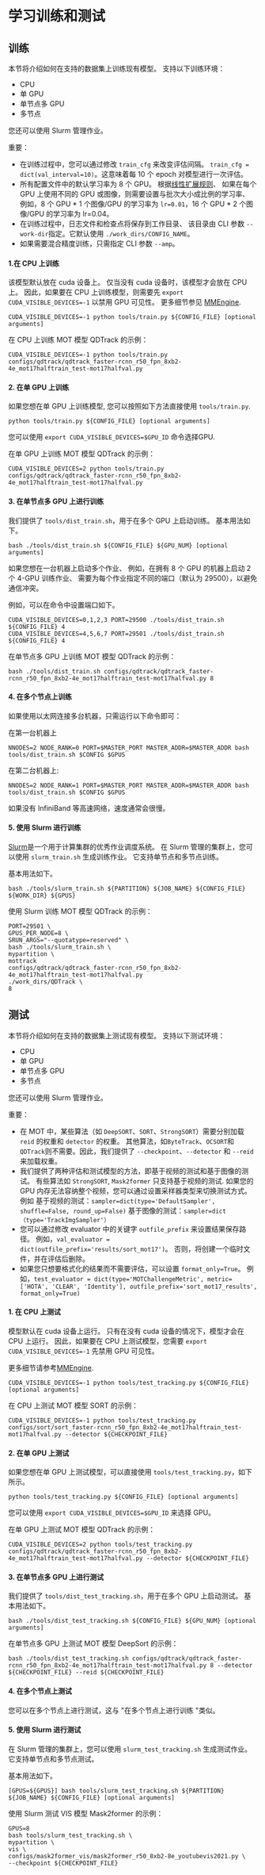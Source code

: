 # 学习训练和测试

## 训练

本节将介绍如何在支持的数据集上训练现有模型。
支持以下训练环境：

- CPU
- 单 GPU
- 单节点多 GPU
- 多节点

您还可以使用 Slurm 管理作业。

重要：

- 在训练过程中，您可以通过修改 `train_cfg` 来改变评估间隔。
  `train_cfg = dict(val_interval=10)`。这意味着每 10 个 epoch 对模型进行一次评估。
- 所有配置文件中的默认学习率为 8 个 GPU。
  根据[线性扩展规则](https://arxiv.org/abs/1706.02677)、
  如果在每个 GPU 上使用不同的 GPU 或图像，则需要设置与批次大小成比例的学习率、
  例如，8 个 GPU * 1 个图像/GPU 的学习率为 `lr=0.01`，16 个 GPU * 2 个图像/GPU 的学习率为 lr=0.04。
- 在训练过程中，日志文件和检查点将保存到工作目录、
  该目录由 CLI 参数 `--work-dir`指定。它默认使用 `./work_dirs/CONFIG_NAME`。
- 如果需要混合精度训练，只需指定 CLI 参数 `--amp`。

#### 1.在 CPU 上训练

该模型默认放在 cuda 设备上。
仅当没有 cuda 设备时，该模型才会放在 CPU 上。
因此，如果要在 CPU 上训练模型，则需要先 `export CUDA_VISIBLE_DEVICES=-1` 以禁用 GPU 可见性。
更多细节参见 [MMEngine](https://github.com/open-mmlab/mmengine/blob/ca282aee9e402104b644494ca491f73d93a9544f/mmengine/runner/runner.py#L849-L850).

```shell 脚本
CUDA_VISIBLE_DEVICES=-1 python tools/train.py ${CONFIG_FILE} [optional arguments]
```

在 CPU 上训练 MOT 模型 QDTrack 的示例：

```shell 脚本
CUDA_VISIBLE_DEVICES=-1 python tools/train.py configs/qdtrack/qdtrack_faster-rcnn_r50_fpn_8xb2-4e_mot17halftrain_test-mot17halfval.py
```

#### 2. 在单 GPU 上训练

如果您想在单 GPU 上训练模型, 您可以按照如下方法直接使用 `tools/train.py`.

```shell 脚本
python tools/train.py ${CONFIG_FILE} [optional arguments]
```

您可以使用 `export CUDA_VISIBLE_DEVICES=$GPU_ID` 命令选择GPU.

在单 GPU 上训练 MOT 模型 QDTrack 的示例：

```shell 脚本
CUDA_VISIBLE_DEVICES=2 python tools/train.py configs/qdtrack/qdtrack_faster-rcnn_r50_fpn_8xb2-4e_mot17halftrain_test-mot17halfval.py
```

#### 3. 在单节点多 GPU 上进行训练

我们提供了 `tools/dist_train.sh`，用于在多个 GPU 上启动训练。
基本用法如下。

```shell 脚本
bash ./tools/dist_train.sh ${CONFIG_FILE} ${GPU_NUM} [optional arguments]
```

如果您想在一台机器上启动多个作业、
例如，在拥有 8 个 GPU 的机器上启动 2 个 4-GPU 训练作业、
需要为每个作业指定不同的端口（默认为 29500），以避免通信冲突。

例如，可以在命令中设置端口如下。

```shell 脚本
CUDA_VISIBLE_DEVICES=0,1,2,3 PORT=29500 ./tools/dist_train.sh ${CONFIG_FILE} 4
CUDA_VISIBLE_DEVICES=4,5,6,7 PORT=29501 ./tools/dist_train.sh ${CONFIG_FILE} 4
```

在单节点多 GPU 上训练 MOT 模型 QDTrack 的示例：

```shell脚本
bash ./tools/dist_train.sh configs/qdtrack/qdtrack_faster-rcnn_r50_fpn_8xb2-4e_mot17halftrain_test-mot17halfval.py 8
```

#### 4. 在多个节点上训练

如果使用以太网连接多台机器，只需运行以下命令即可：

在第一台机器上

```shell 脚本
NNODES=2 NODE_RANK=0 PORT=$MASTER_PORT MASTER_ADDR=$MASTER_ADDR bash tools/dist_train.sh $CONFIG $GPUS
```

在第二台机器上:

```shell script
NNODES=2 NODE_RANK=1 PORT=$MASTER_PORT MASTER_ADDR=$MASTER_ADDR bash tools/dist_train.sh $CONFIG $GPUS
```

如果没有 InfiniBand 等高速网络，速度通常会很慢。

#### 5. 使用 Slurm 进行训练

[Slurm](https://slurm.schedmd.com/)是一个用于计算集群的优秀作业调度系统。
在 Slurm 管理的集群上，您可以使用 `slurm_train.sh` 生成训练作业。
它支持单节点和多节点训练。

基本用法如下。

```shell 脚本
bash ./tools/slurm_train.sh ${PARTITION} ${JOB_NAME} ${CONFIG_FILE} ${WORK_DIR} ${GPUS}
```

使用 Slurm 训练 MOT 模型 QDTrack 的示例：

```shell脚本
PORT=29501 \
GPUS_PER_NODE=8 \
SRUN_ARGS="--quotatype=reserved" \
bash ./tools/slurm_train.sh \
mypartition \
mottrack
configs/qdtrack/qdtrack_faster-rcnn_r50_fpn_8xb2-4e_mot17halftrain_test-mot17halfval.py
./work_dirs/QDTrack \
8
```

## 测试

本节将介绍如何在支持的数据集上测试现有模型。
支持以下测试环境：

- CPU
- 单 GPU
- 单节点多 GPU
- 多节点

您还可以使用 Slurm 管理作业。

重要：

- 在 MOT 中，某些算法（如 `DeepSORT`、`SORT`、`StrongSORT`）需要分别加载 `reid` 的权重和 `detector` 的权重。
  其他算法，如`ByteTrack`、`OCSORT`和`QDTrack`则不需要。因此，我们提供了 `--checkpoint`、`--detector` 和 `--reid`来加载权重。
- 我们提供了两种评估和测试模型的方法，即基于视频的测试和基于图像的测试。 有些算法如 `StrongSORT`, `Mask2former` 只支持基于视频的测试. 如果您的 GPU 内存无法容纳整个视频，您可以通过设置采样器类型来切换测试方式。
  例如
  基于视频的测试：`sampler=dict(type='DefaultSampler', shuffle=False, round_up=False)`
  基于图像的测试：`sampler=dict（type='TrackImgSampler'）`
- 您可以通过修改 evaluator 中的关键字 `outfile_prefix` 来设置结果保存路径。
  例如，`val_evaluator = dict(outfile_prefix='results/sort_mot17')`。
  否则，将创建一个临时文件，并在评估后删除。
- 如果您只想要格式化的结果而不需要评估，可以设置 `format_only=True`。
  例如，`test_evaluator = dict(type='MOTChallengeMetric', metric=['HOTA', 'CLEAR', 'Identity'], outfile_prefix='sort_mot17_results', format_only=True)`

#### 1. 在 CPU 上测试

模型默认在 cuda 设备上运行。
只有在没有 cuda 设备的情况下，模型才会在 CPU 上运行。
因此，如果要在 CPU 上测试模型，您需要 `export CUDA_VISIBLE_DEVICES=-1` 先禁用 GPU 可见性。

更多细节请参考[MMEngine](https://github.com/open-mmlab/mmengine/blob/ca282aee9e402104b644494ca491f73d93a9544f/mmengine/runner/runner.py#L849-L850).

```shell 脚本
CUDA_VISIBLE_DEVICES=-1 python tools/test_tracking.py ${CONFIG_FILE} [optional arguments]
```

在 CPU 上测试 MOT 模型 SORT 的示例：

```shell 脚本
CUDA_VISIBLE_DEVICES=-1 python tools/test_tracking.py configs/sort/sort_faster-rcnn_r50_fpn_8xb2-4e_mot17halftrain_test-mot17halfval.py --detector ${CHECKPOINT_FILE}
```

#### 2. 在单 GPU 上测试

如果您想在单 GPU 上测试模型，可以直接使用 `tools/test_tracking.py`，如下所示。

```shell 脚本
python tools/test_tracking.py ${CONFIG_FILE} [optional arguments]
```

您可以使用 `export CUDA_VISIBLE_DEVICES=$GPU_ID` 来选择 GPU。

在单 GPU 上测试 MOT 模型 QDTrack 的示例：

```shell 脚本
CUDA_VISIBLE_DEVICES=2 python tools/test_tracking.py configs/qdtrack/qdtrack_faster-rcnn_r50_fpn_8xb2-4e_mot17halftrain_test-mot17halfval.py --detector ${CHECKPOINT_FILE}
```

#### 3. 在单节点多 GPU 上进行测试

我们提供了 `tools/dist_test_tracking.sh`，用于在多个 GPU 上启动测试。
基本用法如下。

```shell 脚本
bash ./tools/dist_test_tracking.sh ${CONFIG_FILE} ${GPU_NUM} [optional arguments]
```

在单节点多 GPU 上测试 MOT 模型 DeepSort 的示例：

```shell 脚本
bash ./tools/dist_test_tracking.sh configs/qdtrack/qdtrack_faster-rcnn_r50_fpn_8xb2-4e_mot17halftrain_test-mot17halfval.py 8 --detector ${CHECKPOINT_FILE} --reid ${CHECKPOINT_FILE}
```

#### 4. 在多个节点上测试

您可以在多个节点上进行测试，这与 "在多个节点上进行训练 "类似。

#### 5. 使用 Slurm 进行测试

在 Slurm 管理的集群上，您可以使用 `slurm_test_tracking.sh` 生成测试作业。
它支持单节点和多节点测试。

基本用法如下。

```shell 脚本
[GPUS=${GPUS}] bash tools/slurm_test_tracking.sh ${PARTITION} ${JOB_NAME} ${CONFIG_FILE} [optional arguments]
```

使用 Slurm 测试 VIS 模型 Mask2former 的示例：

```shell 脚本
GPUS=8
bash tools/slurm_test_tracking.sh \
mypartition \
vis \
configs/mask2former_vis/mask2former_r50_8xb2-8e_youtubevis2021.py \
--checkpoint ${CHECKPOINT_FILE}
```
